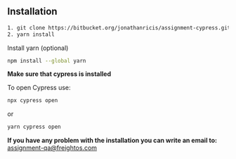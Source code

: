
## Installation

```sh
1. git clone https://bitbucket.org/jonathanricis/assignment-cypress.git
2. yarn install
```
Install yarn (optional)
```sh
npm install --global yarn
```
**Make sure that cypress is installed**

To open Cypress use:
```sh
npx cypress open
```
or
```sh
yarn cypress open
```


**If you have any problem with the installation you can write an email to:** assignment-qa@freightos.com

